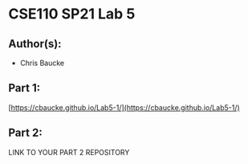 # CSE110 SP21 Lab 5

## Author(s):
- Chris Baucke

## Part 1:

[https://cbaucke.github.io/Lab5-1/](https://cbaucke.github.io/Lab5-1/)

## Part 2:

LINK TO YOUR PART 2 REPOSITORY
